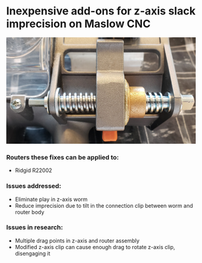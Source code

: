 # Inexpensive add-ons for z-axis slack imprecision on Maslow CNC
![](https://github.com/MaslowCommunityGarden/Inexpensive-add-ons-for-z-axis-slack-imprecision/blob/master/mainpicture.jpg)

### Routers these fixes can be applied to:
* Ridgid R22002

### Issues addressed:
* Eliminate play in z-axis worm
* Reduce imprecision due to tilt in the connection clip between worm and router body

### Issues in research:
* Multiple drag points in z-axis and router assembly
* Modified z-axis clip can cause enough drag to rotate z-axis clip, disengaging it


